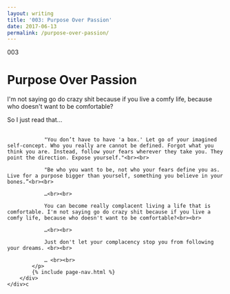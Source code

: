```yaml
---
layout: writing
title: '003: Purpose Over Passion'
date: 2017-06-13
permalink: /purpose-over-passion/
---
```


<div id="purpose-over-passion">
	<div class="container writing">
		<div class="left">
			<span>003</span>
			<h1>Purpose Over Passion</h1>
			<p>I'm not saying go do crazy shit because if you live a comfy life, because who doesn't want to be comfortable?&lrm;</p>
		</div>
		<div class="right">
			<p>
				So I just read that... <br><br>

				"You don’t have to have 'a box.' Let go of your imagined self-concept. Who you really are cannot be defined. Forgot what you think you are. Instead, follow your fears wherever they take you. They point the direction. Expose yourself."<br><br>
				
				"Be who you want to be, not who your fears define you as. Live for a purpose bigger than yourself, something you believe in your bones.”<br><br>

				…<br><br>

				You can become really complacent living a life that is comfortable. I'm not saying go do crazy shit because if you live a comfy life, because who doesn't want to be comfortable?<br><br>

				…<br><br>

				Just don't let your complacency stop you from following your dreams. <br><br>

				… <br><br>
			</p>
			{% include page-nav.html %}
		</div>
	</div>c
</div>

